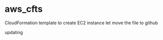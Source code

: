 # aws_cfts
CloudFormation template to create EC2 instance
let move the file to github 

updating 


